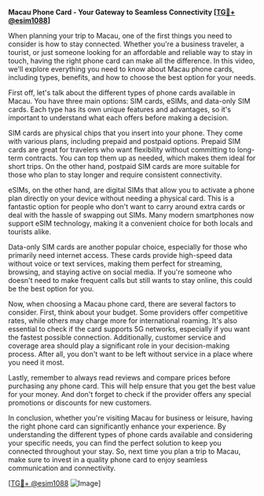 **Macau Phone Card - Your Gateway to Seamless Connectivity [[TG💪+ @esim1088](https://t.me/s/esim1088)]**

When planning your trip to Macau, one of the first things you need to consider is how to stay connected. Whether you're a business traveler, a tourist, or just someone looking for an affordable and reliable way to stay in touch, having the right phone card can make all the difference. In this video, we'll explore everything you need to know about Macau phone cards, including types, benefits, and how to choose the best option for your needs.

First off, let's talk about the different types of phone cards available in Macau. You have three main options: SIM cards, eSIMs, and data-only SIM cards. Each type has its own unique features and advantages, so it's important to understand what each offers before making a decision. 

SIM cards are physical chips that you insert into your phone. They come with various plans, including prepaid and postpaid options. Prepaid SIM cards are great for travelers who want flexibility without committing to long-term contracts. You can top them up as needed, which makes them ideal for short trips. On the other hand, postpaid SIM cards are more suitable for those who plan to stay longer and require consistent connectivity. 

eSIMs, on the other hand, are digital SIMs that allow you to activate a phone plan directly on your device without needing a physical card. This is a fantastic option for people who don't want to carry around extra cards or deal with the hassle of swapping out SIMs. Many modern smartphones now support eSIM technology, making it a convenient choice for both locals and tourists alike.

Data-only SIM cards are another popular choice, especially for those who primarily need internet access. These cards provide high-speed data without voice or text services, making them perfect for streaming, browsing, and staying active on social media. If you're someone who doesn't need to make frequent calls but still wants to stay online, this could be the best option for you.

Now, when choosing a Macau phone card, there are several factors to consider. First, think about your budget. Some providers offer competitive rates, while others may charge more for international roaming. It's also essential to check if the card supports 5G networks, especially if you want the fastest possible connection. Additionally, customer service and coverage area should play a significant role in your decision-making process. After all, you don't want to be left without service in a place where you need it most.

Lastly, remember to always read reviews and compare prices before purchasing any phone card. This will help ensure that you get the best value for your money. And don't forget to check if the provider offers any special promotions or discounts for new customers.

In conclusion, whether you're visiting Macau for business or leisure, having the right phone card can significantly enhance your experience. By understanding the different types of phone cards available and considering your specific needs, you can find the perfect solution to keep you connected throughout your stay. So, next time you plan a trip to Macau, make sure to invest in a quality phone card to enjoy seamless communication and connectivity.

[[TG💪+ @esim1088](https://t.me/s/esim1088) ![Image](https://i.postimg.cc/Y0z9fWf4/image.png)]